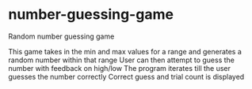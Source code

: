 # number-guessing-game
Random number guessing game

This game takes in the min and max values for a range and generates a random number within that range
User can then attempt to guess the number with feedback on high/low
The program iterates till the user guesses the number correctly
Correct guess and trial count is displayed
